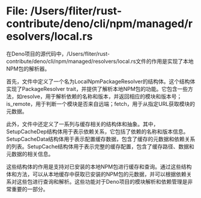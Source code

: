 # File: /Users/fliter/rust-contribute/deno/cli/npm/managed/resolvers/local.rs

在Deno项目的源代码中，/Users/fliter/rust-contribute/deno/cli/npm/managed/resolvers/local.rs文件的作用是实现了本地NPM包的解析器。

首先，文件中定义了一个名为LocalNpmPackageResolver的结构体。这个结构体实现了PackageResolver trait，并提供了解析本地NPM包的功能。它包含一些方法，如resolve，用于解析依赖的名称和版本，并返回相应的模块和版本号；is_remote，用于判断一个模块是否来自远端；fetch，用于从指定URL获取模块的元数据。

此外，文件中还定义了一系列与缓存相关的结构体和抽象。其中，SetupCacheDep结构体用于表示依赖关系，它包括了依赖的名称和版本信息。SetupCacheData结构体用于表示配置缓存数据，包含了缓存的元数据和依赖关系的列表。SetupCache结构体用于表示完整的缓存配置，包含了缓存路径、数据和元数据的相关信息。

这些结构体的作用是支持对已安装的本地NPM包进行缓存和查询。通过这些结构体和方法，可以从本地缓存中获取已安装的NPM包的元数据，并可以根据依赖关系对这些包进行查询和解析。这些功能对于Deno项目的模块解析和依赖管理是非常重要的一部分。

